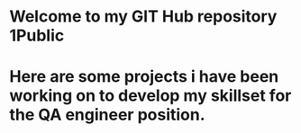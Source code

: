 # Welcome to my GIT Hub repository 1Public
# Here are some projects i have been working on to develop my skillset for the QA engineer position.
